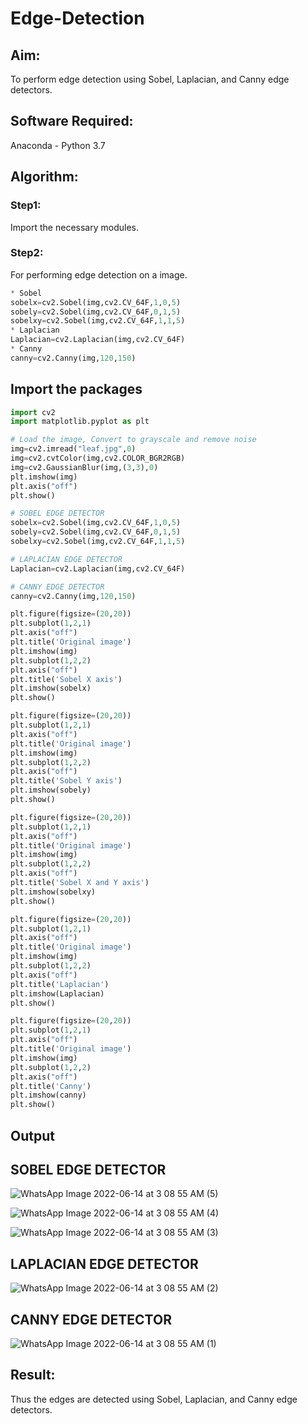 # Edge-Detection
## Aim:
To perform edge detection using Sobel, Laplacian, and Canny edge detectors.

## Software Required:
Anaconda - Python 3.7

## Algorithm:
### Step1:
Import the necessary modules.
<br>


### Step2:
For performing edge detection on a image.
```python
* Sobel
sobelx=cv2.Sobel(img,cv2.CV_64F,1,0,5)
sobely=cv2.Sobel(img,cv2.CV_64F,0,1,5)
sobelxy=cv2.Sobel(img,cv2.CV_64F,1,1,5)
* Laplacian
Laplacian=cv2.Laplacian(img,cv2.CV_64F)
* Canny
canny=cv2.Canny(img,120,150)
```

## Import the packages
```python
import cv2 
import matplotlib.pyplot as plt

# Load the image, Convert to grayscale and remove noise
img=cv2.imread("leaf.jpg",0)
img=cv2.cvtColor(img,cv2.COLOR_BGR2RGB)
img=cv2.GaussianBlur(img,(3,3),0)
plt.imshow(img)
plt.axis("off")
plt.show()

# SOBEL EDGE DETECTOR
sobelx=cv2.Sobel(img,cv2.CV_64F,1,0,5)
sobely=cv2.Sobel(img,cv2.CV_64F,0,1,5)
sobelxy=cv2.Sobel(img,cv2.CV_64F,1,1,5)

# LAPLACIAN EDGE DETECTOR
Laplacian=cv2.Laplacian(img,cv2.CV_64F)

# CANNY EDGE DETECTOR
canny=cv2.Canny(img,120,150)

plt.figure(figsize=(20,20))
plt.subplot(1,2,1)
plt.axis("off")
plt.title('Original image')
plt.imshow(img)
plt.subplot(1,2,2)
plt.axis("off")
plt.title('Sobel X axis')
plt.imshow(sobelx)
plt.show()

plt.figure(figsize=(20,20))
plt.subplot(1,2,1)
plt.axis("off")
plt.title('Original image')
plt.imshow(img)
plt.subplot(1,2,2)
plt.axis("off")
plt.title('Sobel Y axis')
plt.imshow(sobely)
plt.show()

plt.figure(figsize=(20,20))
plt.subplot(1,2,1)
plt.axis("off")
plt.title('Original image')
plt.imshow(img)
plt.subplot(1,2,2)
plt.axis("off")
plt.title('Sobel X and Y axis')
plt.imshow(sobelxy)
plt.show()

plt.figure(figsize=(20,20))
plt.subplot(1,2,1)
plt.axis("off")
plt.title('Original image')
plt.imshow(img)
plt.subplot(1,2,2)
plt.axis("off")
plt.title('Laplacian')
plt.imshow(Laplacian)
plt.show()

plt.figure(figsize=(20,20))
plt.subplot(1,2,1)
plt.axis("off")
plt.title('Original image')
plt.imshow(img)
plt.subplot(1,2,2)
plt.axis("off")
plt.title('Canny')
plt.imshow(canny)
plt.show()

```
## Output
## SOBEL EDGE DETECTOR

![WhatsApp Image 2022-06-14 at 3 08 55 AM (5)](https://user-images.githubusercontent.com/75235704/173740049-64f5b7b7-23b2-4ae9-a6e1-10982964c076.jpeg)


![WhatsApp Image 2022-06-14 at 3 08 55 AM (4)](https://user-images.githubusercontent.com/75235704/173739993-5a897fe8-b30f-4559-839d-b47641baa9f0.jpeg)


![WhatsApp Image 2022-06-14 at 3 08 55 AM (3)](https://user-images.githubusercontent.com/75235704/173739827-88567072-cd38-409a-a30a-514a5eec73fa.jpeg)

## LAPLACIAN EDGE DETECTOR
![WhatsApp Image 2022-06-14 at 3 08 55 AM (2)](https://user-images.githubusercontent.com/75235704/173739764-5c8c81fa-54e7-44f0-bd56-e86d769479a9.jpeg)


## CANNY EDGE DETECTOR
![WhatsApp Image 2022-06-14 at 3 08 55 AM (1)](https://user-images.githubusercontent.com/75235704/173739661-16a34929-5f59-47f7-bf73-d4b908628303.jpeg)


## Result:
Thus the edges are detected using Sobel, Laplacian, and Canny edge detectors.
